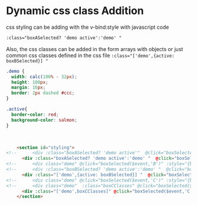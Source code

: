 # Dynamic css class Addition

css styling can be adding with the v-bind:style with javascript code
```html
:class="boxASelected? 'demo active':'demo' " 
```
Also, the css classes can be added in the form arrays with objects or just common css
classes defined in the css file
`:class="['demo',{active: boxBSelected}] " `
```css
.demo {
  width: calc(100% - 32px);
  height: 100px;
  margin: 16px;
  border: 2px dashed #ccc;
}

.active{
  border-color: red;
  background-color: salmon;
}
```
<br>

```html
    <section id="styling">
<!--      <div :class="boxASelected? 'demo active'"  @click="boxSelected($event,'A')"  :style="{borderColor: boxASelected ? 'red' : '#ccc'}" ></div>-->
      <div :class="boxASelected? 'demo active':'demo' "  @click="boxSelected($event,'A')"   ></div>
<!--      <div class="demo" @click="boxSelected($event,'B')" :style="{borderColor: boxBSelected ? 'red' : '#ccc'}"></div>-->
<!--      <div :class="boxBSelected? 'demo active':'demo' "  @click="boxSelected($event,'B')"  ></div>-->
      <div :class="['demo',{active: boxBSelected}] "  @click="boxSelected($event,'B')"  ></div>
<!--      <div class="demo" @click="boxSelected($event,'C')" :style="{borderColor: boxCSelected ? 'red' : '#ccc'}"></div>-->
<!--      <div class="demo"  :class="boxCClasses" @click="boxSelected($event,'C')"  ></div>-->
      <div :class="['demo',boxCClasses]" @click="boxSelected($event,'C')"  ></div>
    </section>
```